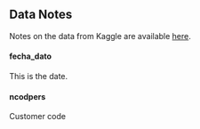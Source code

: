## Data Notes

Notes on the data from Kaggle are available [here](https://www.kaggle.com/c/santander-product-recommendation/data).

#### fecha_dato
This is the date.

#### ncodpers
Customer code